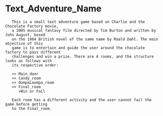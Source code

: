 # Text_Adventure_Name
       This is a small text adventure game based on Charlie and the Chocolate Factory movie, 
       a 2005 musical fantasy film directed by Tim Burton and written by John August, based
       on the 1964 British novel of the same name by Roald Dahl. The main objective of this 
       game is to entertain and guide the user around the chocolate factory to pass different 
       challenges and win a prize. There are 4 rooms, and the structure looks as follows with 
       its respective order:
       
       >> Main_door
       >> Candy_room
       >> OompaLoompa_room
       >> Final_room     
          >Win or Fail
       
       Each room has a different activity and the user cannot fail the game before getting 
       to the Final_room. 

